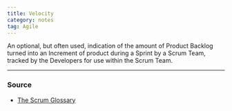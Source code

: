 ```yaml
---
title: Velocity
category: notes
tag: Agile
---
```


An optional, but often used, indication of the amount of Product Backlog turned into an Increment of product during a Sprint by a Scrum Team, tracked by the Developers for use within the Scrum Team.

--- 
### Source
- [The Scrum Glossary](https://www.scrum.org/resources/scrum-glossary)